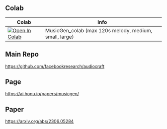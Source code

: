## Colab

| Colab | Info
| --- | --- |
[![Open In Colab](https://colab.research.google.com/assets/colab-badge.svg)](https://colab.research.google.com/github/angelbarrera92/MusicGen/blob/main/MusicGen.ipynb) | MusicGen_colab (max 120s melody, medium, small, large)


## Main Repo
https://github.com/facebookresearch/audiocraft

## Page
https://ai.honu.io/papers/musicgen/

## Paper
https://arxiv.org/abs/2306.05284
